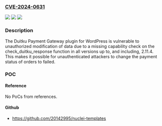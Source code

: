 ### [CVE-2024-0631](https://cve.mitre.org/cgi-bin/cvename.cgi?name=CVE-2024-0631)
![](https://img.shields.io/static/v1?label=Product&message=Duitku%20Payment%20Gateway&color=blue)
![](https://img.shields.io/static/v1?label=Version&message=*%3C%3D%202.11.4%20&color=brighgreen)
![](https://img.shields.io/static/v1?label=Vulnerability&message=CWE-284%20Improper%20Access%20Control&color=brighgreen)

### Description

The Duitku Payment Gateway plugin for WordPress is vulnerable to unauthorized modification of data due to a missing capability check on the check_duitku_response function in all versions up to, and including, 2.11.4. This makes it possible for unauthenticated attackers to change the payment status of orders to failed.

### POC

#### Reference
No PoCs from references.

#### Github
- https://github.com/20142995/nuclei-templates

